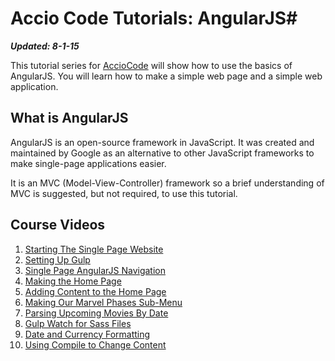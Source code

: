 # Accio Code Tutorials: AngularJS#

***Updated: 8-1-15***

This tutorial series for [AccioCode](https://www.youtube.com/user/CDPAdvertising "Accio Code on YouTube") will show how to use the basics of AngularJS. You will learn how to make a simple web page and a simple web application.

## What is AngularJS ##
AngularJS is an open-source framework in JavaScript. It was created and maintained by Google as an alternative to other JavaScript frameworks to make single-page applications easier.

It is an MVC (Model-View-Controller) framework so a brief understanding of MVC is suggested, but not required, to use this tutorial.

## Course Videos ##
1. [Starting The Single Page Website](https://www.youtube.com/watch?v=V6unYD1QrAs "Starting the Single Page Website")
2. [Setting Up Gulp](https://www.youtube.com/watch?v=FhLpL24xGXU "Setting Up Gulp")
3. [Single Page AngularJS Navigation](https://www.youtube.com/watch?v=IuBIk1oJ-Uw "Single Page AngularJS Navigation")
4. [Making the Home Page](https://www.youtube.com/watch?v=xlmx19wo9Dc "Making the Home Page")
5. [Adding Content to the Home Page](http://youtu.be/0Gzuaoo4j3s "Adding Content to the Home Page")
6. [Making Our Marvel Phases Sub-Menu](http://youtu.be/3x90mxH5wVg "Making Our Marvel Phases Sub-Menu")
7. [Parsing Upcoming Movies By Date](http://youtu.be/tS-XbfD1iVE "Parsing Upcoming Movies By Date")
8. [Gulp Watch for Sass Files](https://www.youtube.com/watch?v=o8-MWsWKonI "Gulp Watch for Sass Files")
9. [Date and Currency Formatting](https://www.youtube.com/watch?v=9AYXMQqJ_6g "Date and Currency Formatting")
10. [Using Compile to Change Content](https://www.youtube.com/watch?v=Ob9E1-TFUBs "Using Compile to Change Content")